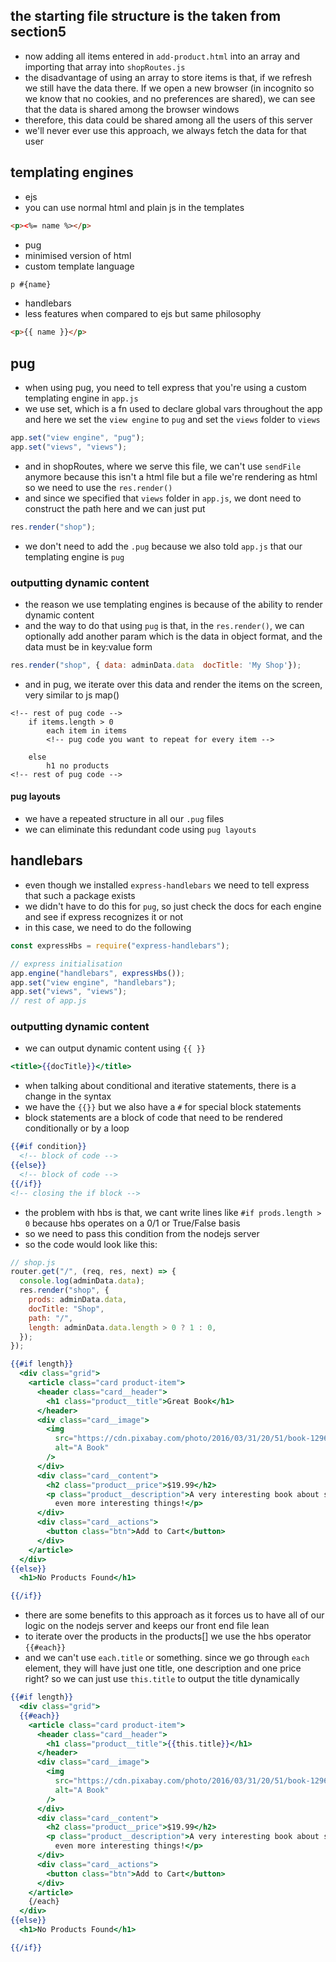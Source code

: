 ## the starting file structure is the taken from section5

- now adding all items entered in `add-product.html` into an array and importing that array into `shopRoutes.js`
- the disadvantage of using an array to store items is that, if we refresh we still have the data there. If we open a new browser (in incognito so we know that no cookies, and no preferences are shared), we can see that the data is shared among the browser windows
- therefore, this data could be shared among all the users of this server
- we'll never ever use this approach, we always fetch the data for that user

## templating engines

- ejs
- you can use normal html and plain js in the templates

```html
<p><%= name %></p>
```

- pug
- minimised version of html
- custom template language

```html
p #{name}
```

- handlebars
- less features when compared to ejs but same philosophy

```html
<p>{{ name }}</p>
```

## pug

- when using pug, you need to tell express that you're using a custom templating engine in `app.js`
- we use set, which is a fn used to declare global vars throughout the app and here we set the `view engine` to `pug` and set the `views` folder to `views`

```js
app.set("view engine", "pug");
app.set("views", "views");
```

- and in shopRoutes, where we serve this file, we can't use `sendFile` anymore because this isn't a html file but a file we're rendering as html so we need to use the `res.render()`
- and since we specified that `views` folder in `app.js`, we dont need to construct the path here and we can just put

```js
res.render("shop");
```

- we don't need to add the `.pug` because we also told `app.js` that our templating engine is `pug`

### outputting dynamic content

- the reason we use templating engines is because of the ability to render dynamic content
- and the way to do that using `pug` is that, in the `res.render()`, we can optionally add another param which is the data in object format, and the data must be in key:value form

```js
res.render("shop", { data: adminData.data  docTitle: 'My Shop'});
```

- and in pug, we iterate over this data and render the items on the screen, very similar to js map()

```pug
<!-- rest of pug code -->
    if items.length > 0
        each item in items
        <!-- pug code you want to repeat for every item -->

    else
        h1 no products
<!-- rest of pug code -->
```

#### pug layouts

- we have a repeated structure in all our `.pug` files
- we can eliminate this redundant code using `pug layouts`

## handlebars

- even though we installed `express-handlebars` we need to tell express that such a package exists
- we didn't have to do this for `pug`, so just check the docs for each engine and see if express recognizes it or not
- in this case, we need to do the following

```js
const expressHbs = require("express-handlebars");

// express initialisation
app.engine("handlebars", expressHbs());
app.set("view engine", "handlebars");
app.set("views", "views");
// rest of app.js
```

### outputting dynamic content

- we can output dynamic content using `{{ }}`

```hbs
<title>{{docTitle}}</title>
```

- when talking about conditional and iterative statements, there is a change in the syntax
- we have the `{{}}` but we also have a `#` for special block statements
- block statements are a block of code that need to be rendered conditionally or by a loop

```hbs
{{#if condition}}
  <!-- block of code -->
{{else}}
  <!-- block of code -->
{{/if}}
<!-- closing the if block -->
```

- the problem with hbs is that, we cant write lines like `#if prods.length > 0` because hbs operates on a 0/1 or True/False basis
- so we need to pass this condition from the nodejs server
- so the code would look like this:

```js
// shop.js
router.get("/", (req, res, next) => {
  console.log(adminData.data);
  res.render("shop", {
    prods: adminData.data,
    docTitle: "Shop",
    path: "/",
    length: adminData.data.length > 0 ? 1 : 0,
  });
});
```

```hbs
{{#if length}}
  <div class="grid">
    <article class="card product-item">
      <header class="card__header">
        <h1 class="product__title">Great Book</h1>
      </header>
      <div class="card__image">
        <img
          src="https://cdn.pixabay.com/photo/2016/03/31/20/51/book-1296045_960_720.png"
          alt="A Book"
        />
      </div>
      <div class="card__content">
        <h2 class="product__price">$19.99</h2>
        <p class="product__description">A very interesting book about so many
          even more interesting things!</p>
      </div>
      <div class="card__actions">
        <button class="btn">Add to Cart</button>
      </div>
    </article>
  </div>
{{else}}
  <h1>No Products Found</h1>

{{/if}}
```

- there are some benefits to this approach as it forces us to have all of our logic on the nodejs server and keeps our front end file lean
- to iterate over the products in the products[] we use the hbs operator `{{#each}}`
- and we can't use `each.title` or something. since we go through `each` element, they will have just one title, one description and one price right? so we can just use `this.title` to output the title dynamically

```hbs
{{#if length}}
  <div class="grid">
  {{#each}}
    <article class="card product-item">
      <header class="card__header">
        <h1 class="product__title">{{this.title}}</h1>
      </header>
      <div class="card__image">
        <img
          src="https://cdn.pixabay.com/photo/2016/03/31/20/51/book-1296045_960_720.png"
          alt="A Book"
        />
      </div>
      <div class="card__content">
        <h2 class="product__price">$19.99</h2>
        <p class="product__description">A very interesting book about so many
          even more interesting things!</p>
      </div>
      <div class="card__actions">
        <button class="btn">Add to Cart</button>
      </div>
    </article>
    {/each}
  </div>
{{else}}
  <h1>No Products Found</h1>

{{/if}}
```
